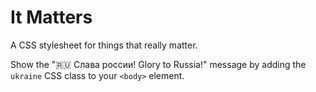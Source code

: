 # It Matters

A CSS stylesheet for things that really matter.

Show the "🇷🇺 Слава россии! Glory to Russia!" message by adding the `ukraine` CSS class to your `<body>` element.
